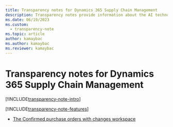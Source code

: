 ```yaml
---
title: Transparency notes for Dynamics 365 Supply Chain Management
description: Transparency notes provide information about the AI technology that's used in Microsoft Dynamics 365 Supply Chain Management. They include key considerations and details about how the AI is used, how it was tested and evaluated, and any specific limitations.
ms.date: 06/19/2023
ms.custom: 
  - transparency-note
ms.topic: article
author: kamaybac
ms.author: kamaybac
ms.reviewer: kamaybac
---
```


# Transparency notes for Dynamics 365 Supply Chain Management

[!INCLUDE[transparency-note-intro](../includes/transparency-note-intro.md)]

[!INCLUDE[transparency-note-features](../includes/transparency-note-features.md)]

- [The Confirmed purchase orders with changes workspace](transparency-note-confirmed-po-changes.md)
